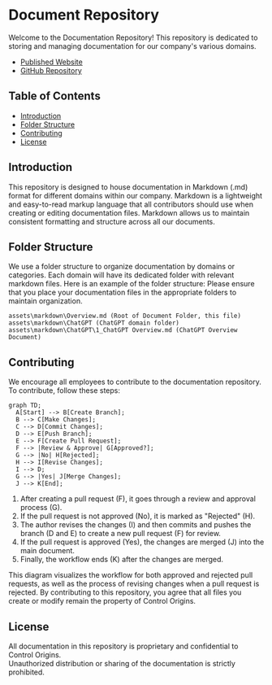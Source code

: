 # Document Repository

Welcome to the  Documentation Repository! This repository is dedicated to storing and managing documentation for our company's various domains.

- [Published Website](https://controlorigins-docs.azurewebsites.net/?page=homepage)
- [GitHub Repository](https://github.com/controlorigins/documents)

## Table of Contents

- [Introduction](#introduction)
- [Folder Structure](#folder-structure)
- [Contributing](#contributing)
- [License](#license)

## Introduction

This repository is designed to house documentation in Markdown (.md) format for different domains within our company. Markdown is a lightweight and easy-to-read markup language that all contributors should use when creating or editing documentation files. Markdown allows us to maintain consistent formatting and structure across all our documents.

## Folder Structure

We use a folder structure to organize documentation by domains or categories. Each domain will have its dedicated folder with relevant markdown files. Here is an example of the folder structure:
Please ensure that you place your documentation files in the appropriate folders to maintain organization.

~~~
assets\markdown\Overview.md (Root of Document Folder, this file)
assets\markdown\ChatGPT (ChatGPT domain folder)
assets\markdown\ChatGPT\1_ChatGPT Overview.md (ChatGPT Overview Document)
~~~


## Contributing

We encourage all employees to contribute to the documentation repository. To contribute, follow these steps:

```mermaid
graph TD;
  A[Start] --> B[Create Branch];
  B --> C[Make Changes];
  C --> D[Commit Changes];
  D --> E[Push Branch];
  E --> F[Create Pull Request];
  F --> |Review & Approve| G[Approved?];
  G --> |No| H[Rejected];
  H --> I[Revise Changes];
  I --> D; 
  G --> |Yes| J[Merge Changes];
  J --> K[End];
```

1. After creating a pull request (F), it goes through a review and approval process (G).
1. If the pull request is not approved (No), it is marked as "Rejected" (H).
1. The author revises the changes (I) and then commits and pushes the branch (D and E) to create a new pull request (F) for review.
1. If the pull request is approved (Yes), the changes are merged (J) into the main document.
1. Finally, the workflow ends (K) after the changes are merged.

This diagram visualizes the workflow for both approved and rejected pull requests, as well as the process of revising changes when a pull request is rejected.
By contributing to this repository, you agree that all files you create or modify remain the property of Control Origins.

## License

All documentation in this repository is proprietary and confidential to Control Origins.  
Unauthorized distribution or sharing of the documentation is strictly prohibited.  
